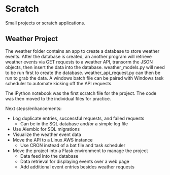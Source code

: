 # Scratch
Small projects or scratch applications.

## Weather Project
The weather folder contains an app to create a database to store weather events.  After the database is created, an another program will retrieve weather events via GET requests to a weather API, transorm the JSON objects, then insert the data into the database.  weather_models.py will need to be run first to create the database.  weather_api_request.py can then be run to grab the data.  A windows batch file can be paired with  Windows task scheduler to automate kicking off the API requests.

The iPython notebook was the first scratch file for the project.  The code was then moved to the individual files for practice.

Next steps/enhancements:
 - Log duplicate entries, successful requests, and failed requests
    - Can be in the SQL database and/or a simple log file
 - Use Alembic for SQL migrations
 - Visualize the weather event data
 - Move the API to a Linux AWS instance
    - Use CRON instead of a bat file and task scheduler
 - Move the project into a Flask environment to manage the project
    - Data feed into the database
    - Data retrieval for displaying events over a web page
    - Add additional event entries besides weather requests